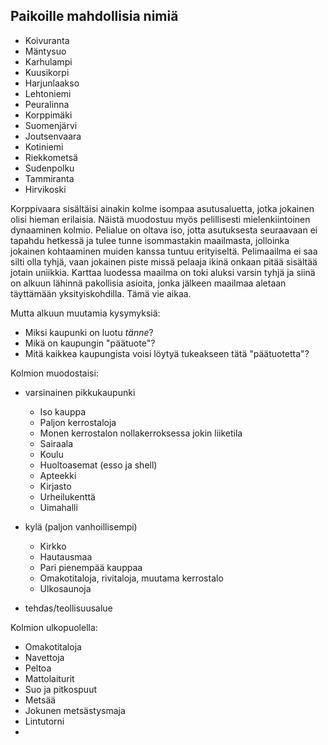 ## Paikoille mahdollisia nimiä
* Koivuranta
* Mäntysuo
* Karhulampi
* Kuusikorpi
* Harjunlaakso
* Lehtoniemi
* Peuralinna
* Korppimäki
* Suomenjärvi
* Joutsenvaara
* Kotiniemi
* Riekkometsä
* Sudenpolku
* Tammiranta
* Hirvikoski

Korppivaara sisältäisi ainakin kolme isompaa asutusaluetta, jotka jokainen olisi hieman erilaisia. Näistä muodostuu myös pelillisesti mielenkiintoinen dynaaminen kolmio. Pelialue on oltava iso, jotta asutuksesta seuraavaan ei tapahdu hetkessä ja tulee tunne isommastakin maailmasta, jolloinka jokainen kohtaaminen muiden kanssa tuntuu erityiseltä. Pelimaailma ei saa silti olla tyhjä, vaan jokainen piste missä pelaaja ikinä onkaan pitää sisältää jotain uniikkia.
Karttaa luodessa maailma on toki aluksi varsin tyhjä ja siinä on alkuun lähinnä pakollisia asioita, jonka jälkeen maailmaa aletaan täyttämään yksityiskohdilla.  Tämä vie aikaa.

Mutta alkuun muutamia kysymyksiä:
* Miksi kaupunki on luotu *tänne*?
* Mikä on kaupungin "päätuote"?
* Mitä kaikkea kaupungista voisi löytyä tukeakseen tätä "päätuotetta"?


Kolmion muodostaisi:
* varsinainen pikkukaupunki
	* Iso kauppa
	* Paljon kerrostaloja
	* Monen kerrostalon nollakerroksessa jokin liiketila
	* Sairaala
	* Koulu
	* Huoltoasemat (esso ja shell)
	* Apteekki
	* Kirjasto
	* Urheilukenttä
	* Uimahalli

* kylä (paljon vanhoillisempi)
	* Kirkko
	* Hautausmaa
	* Pari pienempää kauppaa
	* Omakotitaloja, rivitaloja, muutama kerrostalo
	* Ulkosaunoja

* tehdas/teollisuusalue

 Kolmion ulkopuolella:
* Omakotitaloja
* Navettoja
* Peltoa
* Mattolaiturit
* Suo ja pitkospuut
* Metsää
* Jokunen metsästysmaja
* Lintutorni
* 
